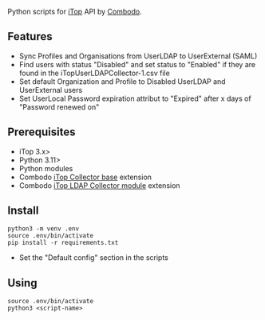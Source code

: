 Python scripts for [iTop][0] API by [Combodo][1].

[0]: https://github.com/Combodo/iTop
[1]: https://www.combodo.com

## Features
- Sync Profiles and Organisations from UserLDAP to UserExternal (SAML)
- Find users with status "Disabled" and set status to "Enabled" if they are found in the iTopUserLDAPCollector-1.csv file
- Set default Organization and Profile to Disabled UserLDAP and UserExternal users
- Set UserLocal Password expiration attribut to "Expired" after x days of "Password renewed on"

## Prerequisites
- iTop 3.x>
- Python 3.11>
- Python modules
- Combodo [iTop Collector base][3] extension
- Combodo [iTop LDAP Collector module][4] extension

[3]: https://github.com/Combodo/itop-data-collector-base
[4]: https://github.com/Combodo/itop-data-collector-ldap


## Install
```
python3 -m venv .env
source .env/bin/activate
pip install -r requirements.txt
```
- Set the "Default config" section in the scripts

## Using
```
source .env/bin/activate
python3 <script-name>
```
